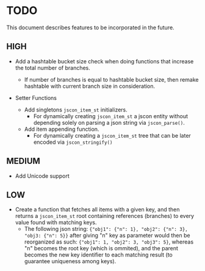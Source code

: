 # TODO

This document describes features to be incorporated in the future.

## HIGH

- Add a hashtable bucket size check when doing functions that increase the total number of branches.
  - If number of branches is equal to hashtable bucket size, then remake hashtable with current branch size in consideration.

- Setter Functions
  - Add singletons `jscon_item_st` initializers.
    - For dynamically creating `jscon_item_st` a jscon entity without depending solely on parsing a json string via `jscon_parse()`.
  - Add item appending function.
    - For dynamically creating a `jscon_item_st` tree that can be later encoded via `jscon_stringify()`

## MEDIUM

- Add Unicode support

## LOW

- Create a function that fetches all items with a given key, and then returns a `jscon_item_st` root containing references (branches) to every value found with matching keys.
  - The following json string: `{"obj1": {"n": 1}, "obj2": {"n": 3}, "obj3: {"n": 5}}` after giving "n" key as parameter would then be reorganized as such: `{"obj1": 1, "obj2": 3, "obj3": 5}`, whereas "n" becomes the root key (which is ommited), and the parent becomes the new key identifier to each matching result (to guarantee uniqueness among keys).

  

